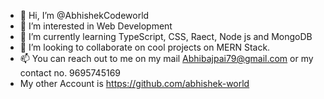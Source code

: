 - 👋 Hi, I’m @AbhishekCodeworld
- 👀 I’m interested in Web Development
- 🌱 I’m currently learning TypeScript, CSS, Raect, Node js and MongoDB
- 💞️ I’m looking to collaborate on cool projects on MERN Stack.
- 📫 You can reach out to me on my mail Abhibajpai79@gmail.com or my contact no. 9695745169
- My other Account is https://github.com/abhishek-world

<!---
AbhishekCodeworld/AbhishekCodeworld is a ✨ special ✨ repository because its `README.md` (this file) appears on your GitHub profile.
You can click the Preview link to take a look at your changes.
--->
